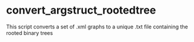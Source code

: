 # convert_argstruct_rootedtree
This script converts a set of .xml graphs to a unique .txt file containing the rooted binary trees
